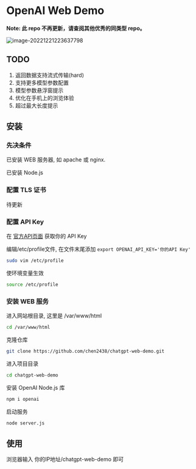 # OpenAI Web Demo

**Note: 此 repo 不再更新，请查阅其他优秀的同类型 repo。**

![image-20221221223637798](https://media.opennet.top/i/2023/01/08/63babd909b3ca.png)

## TODO

1. 返回数据支持流式传输(hard)
2. 支持更多模型参数配置
3. 模型参数悬浮窗提示
4. 优化在手机上的浏览体验
5. 超过最大长度提示

## 安装

### 先决条件

已安装 WEB 服务器, 如 apache 或 nginx.

已安装 Node.js

### 配置 TLS 证书

待更新

### 配置 API Key

在 [官方API页面](https://beta.openai.com/account/api-keys) 获取你的 API Key

编辑/etc/profile文件, 在文件末尾添加 `export OPENAI_API_KEY='你的API Key'`

```bash
sudo vim /etc/profile
```

使环境变量生效

```bash
source /etc/profile
```

### 安装 WEB 服务

进入网站根目录, 这里是 /var/www/html

```bash
cd /var/www/html
```

克隆仓库

```bash
git clone https://github.com/chen2438/chatgpt-web-demo.git
```

进入项目目录

```bash
cd chatgpt-web-demo
```

安装 OpenAI Node.js 库

```bash
npm i openai
```

启动服务

```bash
node server.js
```

## 使用

浏览器输入 你的IP地址/chatgpt-web-demo 即可

